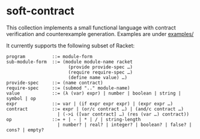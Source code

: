 soft-contract
=============

This collection implements a small functional language with contract verification
and counterexample generation.
Examples are under [examples/](https://github.com/philnguyen/soft-contract/tree/release/examples)

It currently supports the following subset of Racket:

    program          ::= module-form
	sub-module-form  ::= (module module-name racket
	                       (provide provide-spec …)
                           (require require-spec …)
                           (define name value) …)
    provide-spec     ::= (name contract)
	require-spec     ::= (submod ".." module-name)
	value            ::= (λ (var) expr) | number | boolean | string | symbol | op
	expr             ::= var | (if expr expr expr) | (expr expr …)
	contract         ::= expr | (or/c contract …) | (and/c contract …)
	                   | (->i ([var contract] …) (res (var …) contract))
    op               ::= + | - | * | / | string-length
	                   | number? | real? | integer? | boolean? | false? | cons? | empty?
